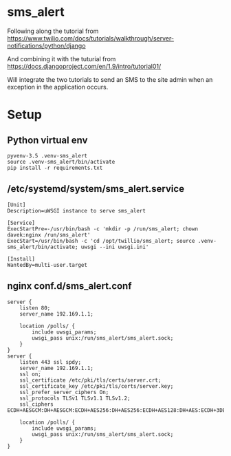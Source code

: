 sms_alert
==========

Following along the tutorial from
https://www.twilio.com/docs/tutorials/walkthrough/server-notifications/python/django

And combining it with the tuturial from
https://docs.djangoproject.com/en/1.9/intro/tutorial01/

Will integrate the two tutorials to send an SMS to the site admin when an exception in the application occurs.

# Setup

## Python virtual env 

```
pyvenv-3.5 .venv-sms_alert
source .venv-sms_alert/bin/activate
pip install -r requirements.txt
```

## /etc/systemd/system/sms_alert.service 
```
[Unit]
Description=uWSGI instance to serve sms_alert

[Service]
ExecStartPre=-/usr/bin/bash -c 'mkdir -p /run/sms_alert; chown davek:nginx /run/sms_alert'
ExecStart=/usr/bin/bash -c 'cd /opt/twillio/sms_alert; source .venv-sms_alert/bin/activate; uwsgi --ini uwsgi.ini'

[Install]
WantedBy=multi-user.target
```


## nginx conf.d/sms_alert.conf

```
server {
    listen 80;
    server_name 192.169.1.1;

    location /polls/ {
        include uwsgi_params;
        uwsgi_pass unix:/run/sms_alert/sms_alert.sock;
    }
}
server {
    listen 443 ssl spdy;
    server_name 192.169.1.1;
    ssl on;
    ssl_certificate /etc/pki/tls/certs/server.crt;
    ssl_certificate_key /etc/pki/tls/certs/server.key;
    ssl_prefer_server_ciphers On;
    ssl_protocols TLSv1 TLSv1.1 TLSv1.2;
    ssl_ciphers ECDH+AESGCM:DH+AESGCM:ECDH+AES256:DH+AES256:ECDH+AES128:DH+AES:ECDH+3DES:DH+3DES:RSA+AESGCM:RSA+AES:RSA+3DES:!aNULL:!MD5:!DSS;

    location /polls/ {
        include uwsgi_params;
        uwsgi_pass unix:/run/sms_alert/sms_alert.sock;
    }
}
```
